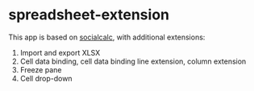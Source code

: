 # spreadsheet-extension
This app is based on <a href="https://github.com/DanBricklin/socialcalc" target="_blank">socialcalc</a>, with additional extensions:
1. Import and export XLSX
2. Cell data binding, cell data binding line extension, column extension
3. Freeze pane
4. Cell drop-down
